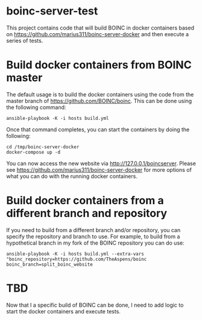 # boinc-server-test
This project contains code that will build BOINC in docker containers based on https://github.com/marius311/boinc-server-docker and then execute a series of tests.

# Build docker containers from BOINC master
The default usage is to build the docker containers using the code from the master branch of https://github.com/BOINC/boinc.  This can be done using the following command:

`ansible-playbook -K -i hosts build.yml`

Once that command completes, you can start the containers by doing the following:
```
cd /tmp/boinc-server-docker
docker-compose up -d
```

You can now access the new website via http://127.0.0.1/boincserver.  Please see https://github.com/marius311/boinc-server-docker for more options of what you can do with the running docker containers.

# Build docker containers from a different branch and repository
If you need to build from a different branch and/or repository, you can specify the repository and branch to use.  For example, to build from a hypothetical branch in my fork of the BOINC repository you can do use:

`ansible-playbook -K -i hosts build.yml --extra-vars "boinc_repository=https://github.com/TheAspens/boinc boinc_branch=split_boinc_website`

# TBD
Now that I a specific build of BOINC can be done, I need to add logic to start the docker containers and execute tests.  
